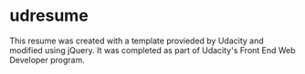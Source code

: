 udresume
========

This resume was created with a template provieded by Udacity and modified using jQuery. It was completed as part of Udacity's Front End Web Developer program.


